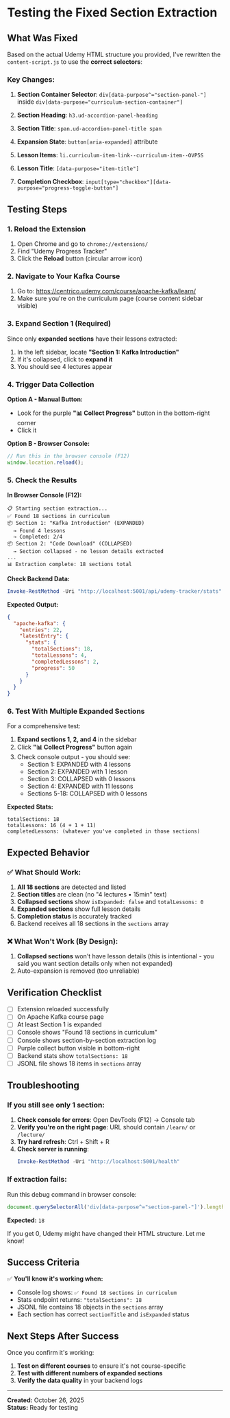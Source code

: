 # Testing the Fixed Section Extraction

## What Was Fixed

Based on the actual Udemy HTML structure you provided, I've rewritten the `content-script.js` to use the **correct selectors**:

### Key Changes:

1. **Section Container Selector**: `div[data-purpose^="section-panel-"]` inside `div[data-purpose="curriculum-section-container"]`

2. **Section Heading**: `h3.ud-accordion-panel-heading`

3. **Section Title**: `span.ud-accordion-panel-title span`

4. **Expansion State**: `button[aria-expanded]` attribute

5. **Lesson Items**: `li.curriculum-item-link--curriculum-item--OVP5S`

6. **Lesson Title**: `[data-purpose="item-title"]`

7. **Completion Checkbox**: `input[type="checkbox"][data-purpose="progress-toggle-button"]`

## Testing Steps

### 1. Reload the Extension

1. Open Chrome and go to `chrome://extensions/`
2. Find "Udemy Progress Tracker"
3. Click the **Reload** button (circular arrow icon)

### 2. Navigate to Your Kafka Course

1. Go to: https://centrico.udemy.com/course/apache-kafka/learn/
2. Make sure you're on the curriculum page (course content sidebar visible)

### 3. Expand Section 1 (Required)

Since only **expanded sections** have their lessons extracted:

1. In the left sidebar, locate **"Section 1: Kafka Introduction"**
2. If it's collapsed, click to **expand it**
3. You should see 4 lectures appear

### 4. Trigger Data Collection

**Option A - Manual Button:**
- Look for the purple **"📊 Collect Progress"** button in the bottom-right corner
- Click it

**Option B - Browser Console:**
```javascript
// Run this in the browser console (F12)
window.location.reload();
```

### 5. Check the Results

**In Browser Console (F12):**
```
📋 Starting section extraction...
✅ Found 18 sections in curriculum
📦 Section 1: "Kafka Introduction" (EXPANDED)
  → Found 4 lessons
  → Completed: 2/4
📦 Section 2: "Code Download" (COLLAPSED)
  → Section collapsed - no lesson details extracted
...
📊 Extraction complete: 18 sections total
```

**Check Backend Data:**
```powershell
Invoke-RestMethod -Uri "http://localhost:5001/api/udemy-tracker/stats" | ConvertTo-Json -Depth 10
```

**Expected Output:**
```json
{
  "apache-kafka": {
    "entries": 22,
    "latestEntry": {
      "stats": {
        "totalSections": 18,
        "totalLessons": 4,
        "completedLessons": 2,
        "progress": 50
      }
    }
  }
}
```

### 6. Test With Multiple Expanded Sections

For a comprehensive test:

1. **Expand sections 1, 2, and 4** in the sidebar
2. Click **"📊 Collect Progress"** button again
3. Check console output - you should see:
   - Section 1: EXPANDED with 4 lessons
   - Section 2: EXPANDED with 1 lesson
   - Section 3: COLLAPSED with 0 lessons
   - Section 4: EXPANDED with 11 lessons
   - Sections 5-18: COLLAPSED with 0 lessons

**Expected Stats:**
```
totalSections: 18
totalLessons: 16 (4 + 1 + 11)
completedLessons: (whatever you've completed in those sections)
```

## Expected Behavior

### ✅ What Should Work:

1. **All 18 sections** are detected and listed
2. **Section titles** are clean (no "4 lectures • 15min" text)
3. **Collapsed sections** show `isExpanded: false` and `totalLessons: 0`
4. **Expanded sections** show full lesson details
5. **Completion status** is accurately tracked
6. Backend receives all 18 sections in the `sections` array

### ❌ What Won't Work (By Design):

1. **Collapsed sections** won't have lesson details (this is intentional - you said you want section details only when not expanded)
2. Auto-expansion is removed (too unreliable)

## Verification Checklist

- [ ] Extension reloaded successfully
- [ ] On Apache Kafka course page
- [ ] At least Section 1 is expanded
- [ ] Console shows "Found 18 sections in curriculum"
- [ ] Console shows section-by-section extraction log
- [ ] Purple collect button visible in bottom-right
- [ ] Backend stats show `totalSections: 18`
- [ ] JSONL file shows 18 items in `sections` array

## Troubleshooting

### If you still see only 1 section:

1. **Check console for errors**: Open DevTools (F12) → Console tab
2. **Verify you're on the right page**: URL should contain `/learn/` or `/lecture/`
3. **Try hard refresh**: Ctrl + Shift + R
4. **Check server is running**: 
   ```powershell
   Invoke-RestMethod -Uri "http://localhost:5001/health"
   ```

### If extraction fails:

Run this debug command in browser console:
```javascript
document.querySelectorAll('div[data-purpose^="section-panel-"]').length
```

**Expected:** `18`

If you get 0, Udemy might have changed their HTML structure. Let me know!

## Success Criteria

✅ **You'll know it's working when:**
- Console log shows: `✅ Found 18 sections in curriculum`
- Stats endpoint returns: `"totalSections": 18`
- JSONL file contains 18 objects in the `sections` array
- Each section has correct `sectionTitle` and `isExpanded` status

## Next Steps After Success

Once you confirm it's working:

1. **Test on different courses** to ensure it's not course-specific
2. **Test with different numbers of expanded sections**
3. **Verify the data quality** in your backend logs

---

**Created:** October 26, 2025  
**Status:** Ready for testing

